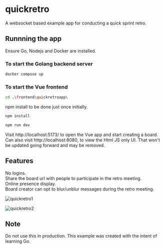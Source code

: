 # quickretro
A websocket based example app for conducting a quick sprint retro.

## Runnning the app
Ensure Go, Nodejs and Docker are installed.  
### To start the Golang backend server
```sh
docker compose up
```
### To start the Vue frontend
```sh
cd .\frontend\quickretroapp\
```
npm install to be done just once initially.
```sh
npm install
```
```sh
npm run dev
```
Visit http://localhost:5173/ to open the Vue app and start creating a board.  
Can also visit http://localhost:8080, to view the Html JS only UI. That won't be updated going forward and may be removed.  

## Features
No logins.  
Share the board url with people to participate in the retro meeting.  
Online presence display.  
Board creator can opt to blur/unblur messages during the retro meeting.  

![quickretro1](https://github.com/vijeeshr/quickretro/assets/16733867/020b40d8-5b11-4daf-a2f3-95a0ee17f918)

![quickretro2](https://github.com/vijeeshr/quickretro/assets/16733867/6802b697-362b-4f99-b6da-8b9bc0c3c4ab)


## Note
Do not use this in production. This example was created with the intent of learning Go.
